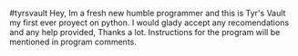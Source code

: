 #tyrsvault
Hey, Im a fresh new humble programmer and this is Tyr's Vault my first ever proyect on python. I would glady accept any recomendations and any help provided, Thanks a lot. Instructions for the program will be mentioned in program comments.
